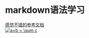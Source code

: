 # markdown语法学习

[感觉不错的参考文档](http://xianbai.me/learn-md/index.html)  
<a href="https://www.codecogs.com/eqnedit.php?latex=a&plus;b&space;=&space;\sum&space;c" target="_blank"><img src="https://latex.codecogs.com/gif.latex?a&plus;b&space;=&space;\sum&space;c" title="a+b = \sum c" /></a>
